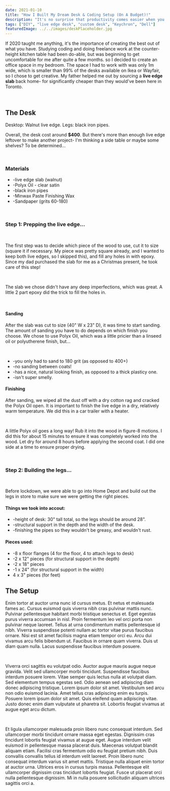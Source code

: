 ```yaml
---
date: 2021-01-10
title: "How I Built My Dream Desk & Coding Setup (On A Budget)!"
description: "It's no surprise that productivity comes easier when you create a bright, comforting space! Here's how I created my dream coding setup- from the custom live edge desk to the hardware I chose to place on top! "
tags: ["DIY", "live edge desk", "custom desk", "Keychron", "Dell"]
featuredImage: ../../images/deskPlaceholder.jpg
---
```


If 2020 taught me anything, it's the importance of creating the best out of what you have. Studying coding and doing freelance work at the counter-height kitchen table had been do-able, but was beginning to get uncomfortable for me after quite a few months. so I decided to create an office space in my bedroom. The space I had to work with was only 1m wide, which is smaller than 99% of the desks available on Ikea or Wayfair, so I chose to get creative. My father helped me out by sourcing a **live edge slab** back home- for significantly cheaper than they would've been here in Toronto.

<br />

## The Desk

Desktop: Walnut live edge.
Legs: black iron pipes.

Overall, the desk cost around **\$400**. But there's more than enough live edge leftover to make another project- I'm thinking a side table or maybe some shelves? To be determined...

<br/>

### Materials

- -live edge slab (walnut)
- -Polyx Oil - clear satin
- -black iron pipes
- -Minwax Paste Finishing Wax
- -Sandpaper (grits 60-180)

<br/>

### Step 1: Prepping the live edge...

<br/>

The first step was to decide which piece of the wood to use, cut it to size (square it if necessary. My piece was pretty square already, and I wanted to keep both live edges, so I skipped this), and fill any holes in with epoxy. Since my dad purchased the slab for me as a Christmas present, he took care of this step!

<br/>

The slab we chose didn't have any deep imperfections, which was great. A little 2 part epoxy did the trick to fill the holes in.

<br />

#### Sanding

After the slab was cut to size (40" W x 23" D), it was time to start sanding. The amount of sanding you have to do depends on which finish you choose. We chose to use Polyx Oil, which was a little pricier than a linseed oil or polyutherene finish, but...

<br/>

- -you only had to sand to 180 grit (as opposed to 400+)
- -no sanding between coats!
- -has a nice, natural looking finish, as opposed to a thick plasticy one.
- -isn't super smelly.

#### Finishing

After sanding, we wiped all the dust off with a dry cotton rag and cracked the Polyx Oil open. It is important to finish the live edge in a dry, relatively warm temperature. We did this in a car trailer with a heater.

<br/>

A little Polyx oil goes a long way! Rub it into the wood in figure-8 motions. I did this for about 15 minutes to ensure it was completely worked into the wood. Let dry for around 8 hours before applying the second coat. I did one side at a time to ensure proper drying.

<br />

### Step 2: Building the legs...

<br/>

Before lockdown, we were able to go into Home Depot and build out the legs in store to make sure we were getting the right pieces.

#### Things we took into accout:

- -height of desk: 30" tall total, so the legs should be around 28".
- -structural support in the depth and the width of the desk.
- -finishing the pipes so they wouldn't be greasy, and wouldn't rust.

#### Pieces used:

- -8 x floor flanges (4 for the floor, 4 to attach legs to desk)
- -2 x 12" pieces (for structural support in the depth)
- -2 x 18" pieces
- -1 x 24" (for structural support in the width)
- 4 x 3" pieces (for feet)

## The Setup

Enim tortor at auctor urna nunc id cursus metus. Et netus et malesuada fames ac. Cursus euismod quis viverra nibh cras pulvinar mattis nunc. Pulvinar pellentesque habitant morbi tristique senectus et. Eget egestas purus viverra accumsan in nisl. Proin fermentum leo vel orci porta non pulvinar neque laoreet. Tellus at urna condimentum mattis pellentesque id nibh. Viverra suspendisse potenti nullam ac tortor vitae purus faucibus ornare. Nisi est sit amet facilisis magna etiam tempor orci eu. Arcu dui vivamus arcu felis bibendum ut. Faucibus in ornare quam viverra. Duis ut diam quam nulla. Lacus suspendisse faucibus interdum posuere.

<br />

Viverra orci sagittis eu volutpat odio. Auctor augue mauris augue neque gravida. Velit sed ullamcorper morbi tincidunt. Suspendisse faucibus interdum posuere lorem. Vitae semper quis lectus nulla at volutpat diam. Sed elementum tempus egestas sed. Odio aenean sed adipiscing diam donec adipiscing tristique. Lorem ipsum dolor sit amet. Vestibulum sed arcu non odio euismod lacinia. Amet tellus cras adipiscing enim eu turpis. Posuere lorem ipsum dolor sit amet. Quis eleifend quam adipiscing vitae. Justo donec enim diam vulputate ut pharetra sit. Lobortis feugiat vivamus at augue eget arcu dictum.

<br />

Et ligula ullamcorper malesuada proin libero nunc consequat interdum. Sed ullamcorper morbi tincidunt ornare massa eget egestas. Dignissim cras tincidunt lobortis feugiat vivamus at augue eget. Augue interdum velit euismod in pellentesque massa placerat duis. Maecenas volutpat blandit aliquam etiam. Facilisi cras fermentum odio eu feugiat pretium nibh. Duis convallis convallis tellus id interdum velit laoreet. Proin libero nunc consequat interdum varius sit amet mattis. Tristique nulla aliquet enim tortor at auctor urna. Ultrices eros in cursus turpis massa. Pellentesque elit ullamcorper dignissim cras tincidunt lobortis feugiat. Fusce ut placerat orci nulla pellentesque dignissim. Mi in nulla posuere sollicitudin aliquam ultrices sagittis orci a.
